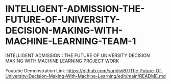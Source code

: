 # INTELLIGENT-ADMISSION-THE-FUTURE-OF-UNIVERSITY-DECISION-MAKING-WITH-MACHINE-LEARNING-TEAM-1
INTELLIGENT ADMISSION : THE FUTURE OF UNIVERSITY DECISION MAKING WITH MACHINE LEARNING PROJECT WORK

Youtube Demonstration Link :https://github.com/suridivi67/The-Future-Of-University-Decision-Making-With-Machine-Learning/edit/main/README.md

